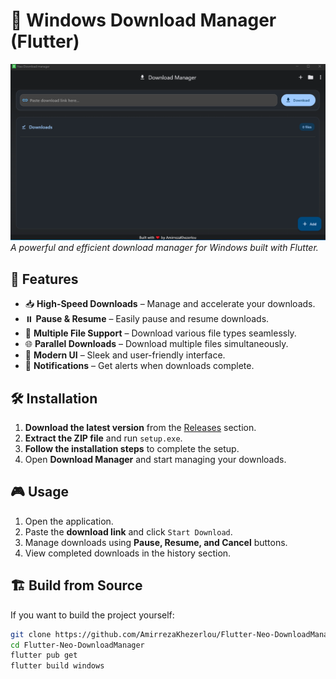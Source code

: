 # 🚀 Windows Download Manager (Flutter)

![Screenshot](https://raw.githubusercontent.com/AmirrezaKhezerlou/Flutter-Neo-DownloadManager/refs/heads/main/img1.png)  
*A powerful and efficient download manager for Windows built with Flutter.*

## 📌 Features

- 📥 **High-Speed Downloads** – Manage and accelerate your downloads.
- ⏸️ **Pause & Resume** – Easily pause and resume downloads.
- 📂 **Multiple File Support** – Download various file types seamlessly.
- 🌐 **Parallel Downloads** – Download multiple files simultaneously.
- 🎨 **Modern UI** – Sleek and user-friendly interface.
- 🔔 **Notifications** – Get alerts when downloads complete.

## 🛠️ Installation

1. **Download the latest version** from the [Releases](https://github.com/AmirrezaKhezerlou/Flutter-Neo-DownloadManager/releases) section.
2. **Extract the ZIP file** and run `setup.exe`.
3. **Follow the installation steps** to complete the setup.
4. Open **Download Manager** and start managing your downloads.
 
## 🎮 Usage

1. Open the application.
2. Paste the **download link** and click `Start Download`.
3. Manage downloads using **Pause, Resume, and Cancel** buttons.
4. View completed downloads in the history section.

## 🏗️ Build from Source

If you want to build the project yourself:

```bash
git clone https://github.com/AmirrezaKhezerlou/Flutter-Neo-DownloadManager.git
cd Flutter-Neo-DownloadManager
flutter pub get
flutter build windows
